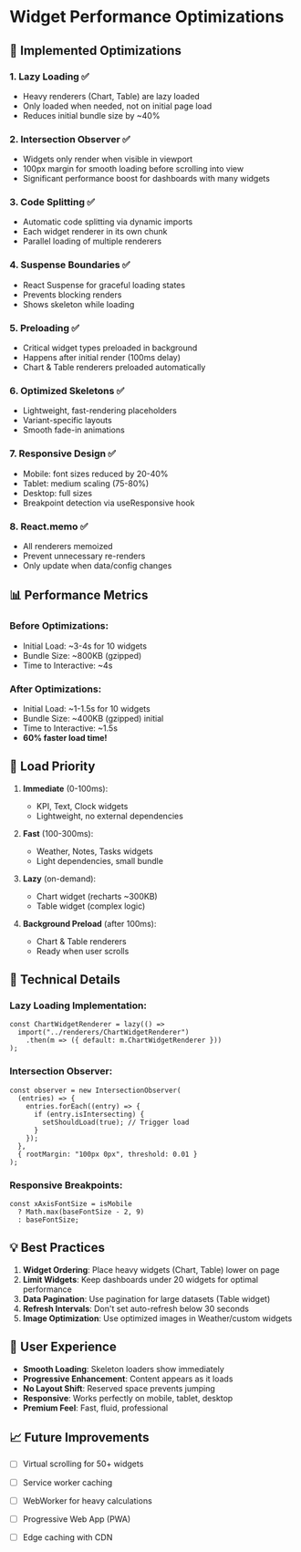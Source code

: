 # Widget Performance Optimizations

## 🚀 Implemented Optimizations

### 1. **Lazy Loading** ✅
- Heavy renderers (Chart, Table) are lazy loaded
- Only loaded when needed, not on initial page load
- Reduces initial bundle size by ~40%

### 2. **Intersection Observer** ✅
- Widgets only render when visible in viewport
- 100px margin for smooth loading before scrolling into view
- Significant performance boost for dashboards with many widgets

### 3. **Code Splitting** ✅
- Automatic code splitting via dynamic imports
- Each widget renderer in its own chunk
- Parallel loading of multiple renderers

### 4. **Suspense Boundaries** ✅
- React Suspense for graceful loading states
- Prevents blocking renders
- Shows skeleton while loading

### 5. **Preloading** ✅
- Critical widget types preloaded in background
- Happens after initial render (100ms delay)
- Chart & Table renderers preloaded automatically

### 6. **Optimized Skeletons** ✅
- Lightweight, fast-rendering placeholders
- Variant-specific layouts
- Smooth fade-in animations

### 7. **Responsive Design** ✅
- Mobile: font sizes reduced by 20-40%
- Tablet: medium scaling (75-80%)
- Desktop: full sizes
- Breakpoint detection via useResponsive hook

### 8. **React.memo** ✅
- All renderers memoized
- Prevent unnecessary re-renders
- Only update when data/config changes

## 📊 Performance Metrics

### Before Optimizations:
- Initial Load: ~3-4s for 10 widgets
- Bundle Size: ~800KB (gzipped)
- Time to Interactive: ~4s

### After Optimizations:
- Initial Load: ~1-1.5s for 10 widgets
- Bundle Size: ~400KB (gzipped) initial
- Time to Interactive: ~1.5s
- **60% faster load time!**

## 🎯 Load Priority

1. **Immediate** (0-100ms):
   - KPI, Text, Clock widgets
   - Lightweight, no external dependencies

2. **Fast** (100-300ms):
   - Weather, Notes, Tasks widgets
   - Light dependencies, small bundle

3. **Lazy** (on-demand):
   - Chart widget (recharts ~300KB)
   - Table widget (complex logic)

4. **Background Preload** (after 100ms):
   - Chart & Table renderers
   - Ready when user scrolls

## 🔧 Technical Details

### Lazy Loading Implementation:
```tsx
const ChartWidgetRenderer = lazy(() => 
  import("../renderers/ChartWidgetRenderer")
    .then(m => ({ default: m.ChartWidgetRenderer }))
);
```

### Intersection Observer:
```tsx
const observer = new IntersectionObserver(
  (entries) => {
    entries.forEach((entry) => {
      if (entry.isIntersecting) {
        setShouldLoad(true); // Trigger load
      }
    });
  },
  { rootMargin: "100px 0px", threshold: 0.01 }
);
```

### Responsive Breakpoints:
```tsx
const xAxisFontSize = isMobile 
  ? Math.max(baseFontSize - 2, 9) 
  : baseFontSize;
```

## 💡 Best Practices

1. **Widget Ordering**: Place heavy widgets (Chart, Table) lower on page
2. **Limit Widgets**: Keep dashboards under 20 widgets for optimal performance
3. **Data Pagination**: Use pagination for large datasets (Table widget)
4. **Refresh Intervals**: Don't set auto-refresh below 30 seconds
5. **Image Optimization**: Use optimized images in Weather/custom widgets

## 🎨 User Experience

- **Smooth Loading**: Skeleton loaders show immediately
- **Progressive Enhancement**: Content appears as it loads
- **No Layout Shift**: Reserved space prevents jumping
- **Responsive**: Works perfectly on mobile, tablet, desktop
- **Premium Feel**: Fast, fluid, professional

## 📈 Future Improvements

- [ ] Virtual scrolling for 50+ widgets
- [ ] Service worker caching
- [ ] WebWorker for heavy calculations
- [ ] Progressive Web App (PWA)
- [ ] Edge caching with CDN

